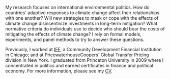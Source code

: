 My research focuses on international environmental politics. How do countries' adaptive responses to climate change affect their relationships with one another? Will new strategies to mask or cope with the effects of climate change disincentivize investments in long-term mitigation? What normative criteria do individuals use to decide who should bear the costs of mitigating the effects of climate change? I rely on formal models, experiments, and panel methods to try to answer these questions.

Previously, I worked at [IFF](https://www.linkedin.com/in/aseemmahajan?trk=nav_responsive_tab_profile), a Community Development Financial Institution in Chicago; and at PricewaterhouseCoopers' Global Transfer Pricing division in New York. I graduated from Princeton University in 2009 where I concentrated in politics and earned certificates in finance and political economy. For more information, please see my [CV](https://scholar.harvard.edu/files/mahajan/files/mahajan_cv.pdf?m=1526927707).
